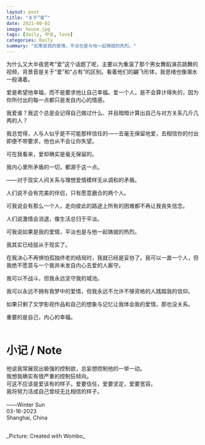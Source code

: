 ```yaml
---
layout: post
title: "关于“爱”"
date: 2021-06-02
image: house.jpg
tags: [daily, 中文, love]
categories: Daily
summary: "如果是我的爱情，平淡也是与他一起铸就的热烈。"
---
```


为什么又大半夜思考“爱”这个话题了呢，主要以为重温了那个男女舞蹈演员跳舞的视频，背景音是关于“爱”和“占有”的区别。看着他们的翩飞形体，我思绪也像潮水一般涌着。    

爱是希望他幸福，而不是要求他让自己幸福。爱一个人，是不会算计得失的，因为你所付出的每一点都只是发自内心的情感。    

我爱谁？我这个总是会记得自己做过什么、并且暗暗计算出自己与对方关系几斤几两的人？     

我总觉得，人与人似乎是不可能那样信任的——去毫无保留地爱，去相信你的付出即便不带要求，他也从不会让你失望。     

可在我看来，爱却确实是毫无保留的。     

我内心里所矛盾的一切，都源于这一点。     

——对于现实人间关系与理想爱情模样无从调和的矛盾。     

人们说不会有完美的伴侣，只有愿意磨合的两个人。    

可我说会有那么一个人，走向彼此的路途上所有的困难都不再让我丧失信念。     

人们说激情会消退，像生活总归于平淡。      

可我说如果是我的爱情，平淡也是与他一起铸就的热烈。     

我其实已经屈从于现实了。     

在我决心不再惧怕孤独终老的结局时，我就已经是妥协了。我可以一直一个人，但我绝不愿意与一个我并未发自内心去爱的人厮守。      

我可以不战斗，但我永远坚守我的城池。     

我可以永远不拥有我梦中的爱情，但我永远不允许不够资格的人践踏我的信仰。      

如果只剩了文学影视作品和自己的想象与记忆让我体会我的爱情，那也没关系。     

重要的是自己，内心的幸福。   
<br/>
# 小记 / Note
他说我常展现出极强的控制欲，总妄想控制他的一举一动。    
我想我确实有很严重的控制狂倾向。    
可这不应该是爱该有的样子。爱要信任，爱要坚定，爱要宽容。    
我将努力活成自己曾经无比相信的样子。        
<br/>
——Winter Sun    
03-16-2023    
Shanghai, China

<br/>
_Picture: Created with Wombo_
